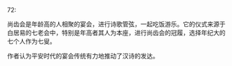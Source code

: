 72:

尚齿会是年龄高的人相聚的宴会，进行诗歌管弦，一起吃饭游乐。它的仪式来源于白居易的七老会中，特别是年高者其人为本座，进行尚齿会的冠履，选择年纪大的七个人作为七叟。

作者认为平安时代的宴会传统有力地推动了汉诗的发达。